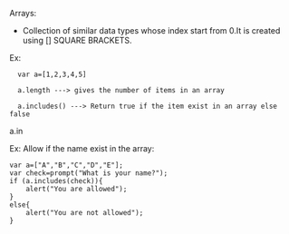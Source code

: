 Arrays:

* Collection of similar data types whose index start from 0.It is created using [] SQUARE BRACKETS.
 
Ex:

      var a=[1,2,3,4,5]
      
      a.length ---> gives the number of items in an array
      
      a.includes() ---> Return true if the item exist in an array else false

a.in

Ex: Allow if the name exist in the array:

    var a=["A","B","C","D","E"];
    var check=prompt("What is your name?");
    if (a.includes(check)){
        alert("You are allowed");
    }
    else{
        alert("You are not allowed");
    }
    
